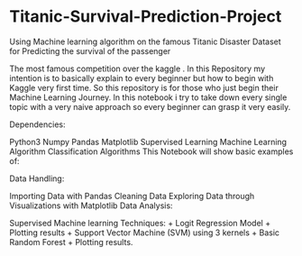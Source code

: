 # Titanic-Survival-Prediction-Project
Using Machine learning algorithm on the famous Titanic Disaster Dataset for Predicting the survival of the passenger

The most famous competition over the kaggle . In this Repository my intention is to basically explain to every beginner but how to begin with Kaggle very first time. So this repository is for those who just begin their Machine Learning Journey. In this notebook i try to take down every single topic with a very naive approach so every beginner can grasp it very easily.

Dependencies:

Python3
Numpy
Pandas
Matplotlib
Supervised Learning
Machine Learning Algorithm
Classification Algorithms
This Notebook will show basic examples of:

Data Handling:

Importing Data with Pandas
Cleaning Data
Exploring Data through Visualizations with Matplotlib
Data Analysis:

Supervised Machine learning Techniques: + Logit Regression Model + Plotting results + Support Vector Machine (SVM) using 3 kernels + Basic Random Forest + Plotting results.
